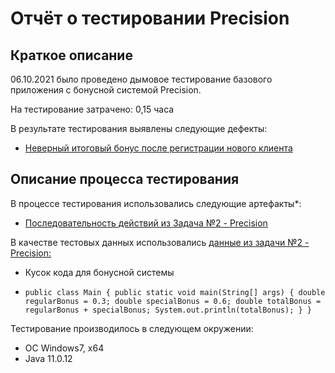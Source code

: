 # Отчёт о тестировании Precision

## Краткое описание

06.10.2021 было проведено дымовое тестирование базового приложения с бонусной системой Precision.

На тестирование затрачено: 0,15 часа

В результате тестирования выявлены следующие дефекты:
* [Неверный итоговый бонус после регистрации нового клиента](https://github.com/Prizma96/hw2-2/issues/1)


## Описание процесса тестирования

В процессе тестирования использовались следующие артефакты*:
* [Последовательность действий из Задача №2 - Precision](https://github.com/netology-code/javaqa-homeworks/tree/master/programming)


В качестве тестовых данных использовались [данные из задачи №2 - Precision:](https://github.com/netology-code/javaqa-homeworks/tree/master/programming)
* Кусок кода для бонусной системы
 
* `public class Main {
  public static void main(String[] args) {
  double regularBonus = 0.3;
  double specialBonus = 0.6;
  double totalBonus = regularBonus + specialBonus;
  System.out.println(totalBonus);
  }
  }`


Тестирование производилось в следующем окружении:
* ОС Windows7, x64
* Java 11.0.12
